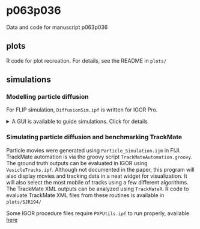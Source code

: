 # p063p036

Data and code for manuscript p063p036

## plots

R code for plot recreation.
For details, see the README in `plots/`

## simulations

### Modelling particle diffusion

For FLIP simulation, `DiffusionSim.ipf` is written for IGOR Pro.

<details>
	<summary>A GUI is available to guide simulations. Click for details</summary>
	
<img src="img/VesiclePanel.png" width="300">

- Most variables are self-explanatory, please note the units.
- *FLIP mode* selects between a circle (used in the paper), square or a ring.
- *Random start location* when checked will start vesicles at random locations throughout the cell. When unchecked, vesicles will start at the cell centre.
- Specify bleach location for circle, square and ring. FlipRingR stipulates the radius of the ring (intended to be used without Random start location checked) so that vesicles diffuse away from the origin before entering the ring. For square specify the left-top (LT) and right-bottom (RB) XY locations relative to the cell centre `(0,0)`. For circle, an offset can be specified as well as a radius.
- *Simulate* will show the movement of vesicles without FLIP
- *FLIP* will do a single FLIP simulation
- *FLIP Rep* will do repeated FLIP simulations
- *Visualise* if checked will show the tracks when FLIP Rep is clicked.

The bottom part of the panel allows the simulations to be automated by taking a variable number of steps from a start and stop point for FLIP circle radius and for the diffusion coefficient (as described in the paper. Click *Automate* to start after setting all parameters.


</details>

### Simulating particle diffusion and benchmarking TrackMate

Particle movies were generated using `Particle_Simulation.ijm` in FIJI.
TrackMate automation is via the groovy script `TrackMateAutomation.groovy`.
The ground truth outputs can be evaluated in IGOR using `VesicleTracks.ipf`.
Although not documented in the paper, this program will also display movies and tracking data in a neat widget for visualization.
It will also select the most mobile of tracks using a few different algorithms.
The TrackMate XML outputs can be analyzed using `TrackMateR`.
R code to evaluate TrackMate XML files from these routines is available in `plots/SJR194/`

Some IGOR procedure files require `PXPUtils.ipf` to run properly, available [here](https://github.com/quantixed/PXPUtils)